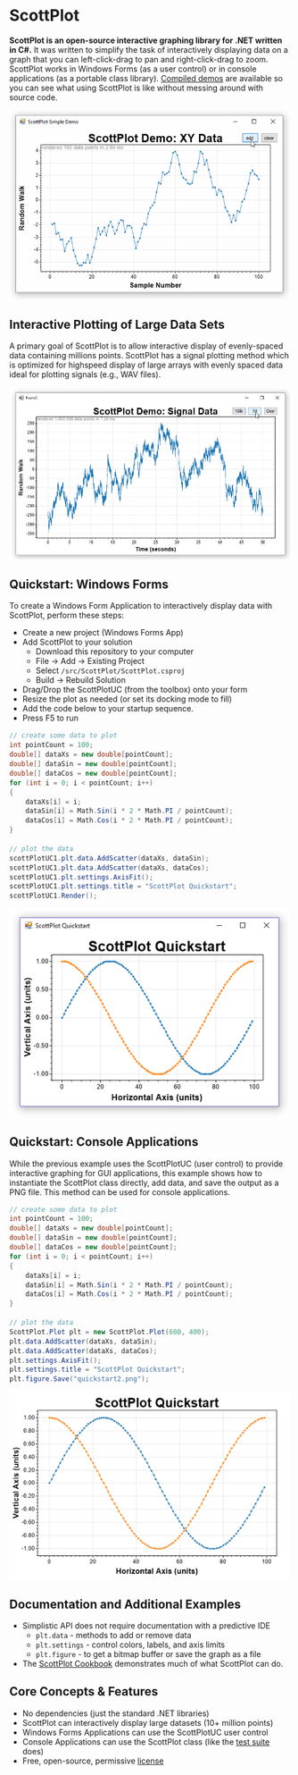 # ScottPlot

**ScottPlot is an open-source interactive graphing library for .NET written in C#.** It was written to simplify the task of interactively displaying data on a graph that you can left-click-drag to pan and right-click-drag to zoom. ScottPlot works in Windows Forms (as a user control) or in console applications (as a portable class library). [Compiled demos](demos) are available so you can see what using ScottPlot is like without messing around with source code.

![](demos/demo_scatter.gif)

## Interactive Plotting of Large Data Sets
A primary goal of ScottPlot is to allow interactive display of evenly-spaced data containing millions points. ScottPlot has a signal plotting method which is optimized for highspeed display of large arrays with evenly spaced data ideal for plotting signals (e.g., WAV files).

![](demos/demo_signal.gif)

## Quickstart: Windows Forms
To create a Windows Form Application to interactively display data with ScottPlot, perform these steps:

* Create a new project (Windows Forms App)
* Add ScottPlot to your solution
  * Download this repository to your computer
  * File -> Add -> Existing Project
  * Select `/src/ScottPlot/ScottPlot.csproj`
  * Build -> Rebuild Solution
* Drag/Drop the ScottPlotUC (from the toolbox) onto your form
* Resize the plot as needed (or set its docking mode to fill)
* Add the code below to your startup sequence.
* Press F5 to run

```cs
// create some data to plot
int pointCount = 100;
double[] dataXs = new double[pointCount];
double[] dataSin = new double[pointCount];
double[] dataCos = new double[pointCount];
for (int i = 0; i < pointCount; i++)
{
	dataXs[i] = i;
	dataSin[i] = Math.Sin(i * 2 * Math.PI / pointCount);
	dataCos[i] = Math.Cos(i * 2 * Math.PI / pointCount);
}

// plot the data
scottPlotUC1.plt.data.AddScatter(dataXs, dataSin);
scottPlotUC1.plt.data.AddScatter(dataXs, dataCos);
scottPlotUC1.plt.settings.AxisFit();
scottPlotUC1.plt.settings.title = "ScottPlot Quickstart";
scottPlotUC1.Render();
```

![](doc/quickstart.png)

## Quickstart: Console Applications
While the previous example uses the ScottPlotUC (user control) to provide interactive graphing for GUI applications, this example shows how to instantiate the ScottPlot class directly, add data, and save the output as a PNG file. This method can be used for console applications.

```cs
// create some data to plot
int pointCount = 100;
double[] dataXs = new double[pointCount];
double[] dataSin = new double[pointCount];
double[] dataCos = new double[pointCount];
for (int i = 0; i < pointCount; i++)
{
    dataXs[i] = i;
    dataSin[i] = Math.Sin(i * 2 * Math.PI / pointCount);
    dataCos[i] = Math.Cos(i * 2 * Math.PI / pointCount);
}

// plot the data
ScottPlot.Plot plt = new ScottPlot.Plot(600, 400);
plt.data.AddScatter(dataXs, dataSin);
plt.data.AddScatter(dataXs, dataCos);
plt.settings.AxisFit();
plt.settings.title = "ScottPlot Quickstart";
plt.figure.Save("quickstart2.png");
```

![](doc/quickstart2.png)

## Documentation and Additional Examples
* Simplistic API does not require documentation with a predictive IDE
  * `plt.data` - methods to add or remove data
  * `plt.settings` - control colors, labels, and axis limits
  * `plt.figure` - to get a bitmap buffer or save the graph as a file
* The [ScottPlot Cookbook](doc) demonstrates much of what ScottPlot can do.

## Core Concepts & Features
* No dependencies (just the standard .NET libraries)
* ScottPlot can interactively display large datasets (10+ million points)
* Windows Forms Applications can use the ScottPlotUC user control
* Console Applications can use the ScottPlot class (like the [test suite](/tests/) does)
* Free, open-source, permissive [license](LICENSE)
